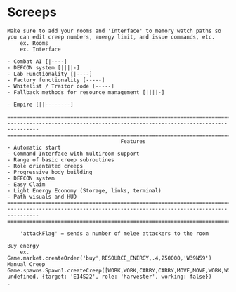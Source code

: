 # Screeps

    Make sure to add your rooms and 'Interface' to memory watch paths so you can edit creep numbers, energy limit, and issue commands, etc.
        ex. Rooms
        ex. Interface
    
    - Combat AI [|----]
    - DEFCON system [||||-]
    - Lab Functionality [|----]
    - Factory functionality [-----]
    - Whitelist / Traitor code [-----]
    - Fallback methods for resource management [||||-]

    - Empire [||--------]

    ================================================================================
    --------------------------------------------------------------------------------
    ================================================================================
                                        Features
    - Automatic start
    - Command Interface with multiroom support
    - Range of basic creep subroutines
    - Role orientated creeps
    - Progressive body building
    - DEFCON system
    - Easy Claim
    - Light Energy Economy (Storage, links, terminal)
    - Path visuals and HUD
    ================================================================================
    --------------------------------------------------------------------------------
    ================================================================================

        'attackFlag' = sends a number of melee attackers to the room

    Buy energy
        ex. Game.market.createOrder('buy',RESOURCE_ENERGY,.4,250000,'W39N59')
    Manual Creep
    Game.spawns.Spawn1.createCreep([WORK,WORK,CARRY,CARRY,MOVE,MOVE,WORK,WORK,CARRY,CARRY,MOVE,MOVE], undefined, {target: 'E14S22', role: 'harvester', working: false})
    .
